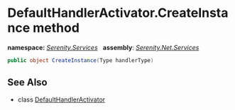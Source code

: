 # DefaultHandlerActivator.CreateInstance method
**namespace:** *[Serenity.Services](../../README.md#serenity.services-namespace)*   **assembly**: *[Serenity.Net.Services](../../README.md)*

```csharp
public object CreateInstance(Type handlerType)
```

## See Also

* class [DefaultHandlerActivator](../DefaultHandlerActivator.md)